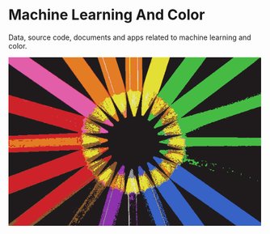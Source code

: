 
# Machine Learning And Color

Data, source code, documents and apps related to machine learning and color.

<img src="images/mlcolor_pencils_01.png" width=500px>

